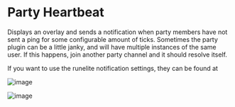 # Party Heartbeat
Displays an overlay and sends a notification when party members have not sent a ping for some configurable amount of ticks.
Sometimes the party plugin can be a little janky, and will have multiple instances of the same user. If this happens, join another party channel and it should resolve itself.

If you want to use the runelite notification settings, they can be found at

![image](https://user-images.githubusercontent.com/42009371/221331683-5ec46d49-7f30-431f-a582-ff21eb3bad1f.png)

![image](https://user-images.githubusercontent.com/42009371/221331720-446ec9c5-b876-4e57-ab13-e127dd123e2b.png)
